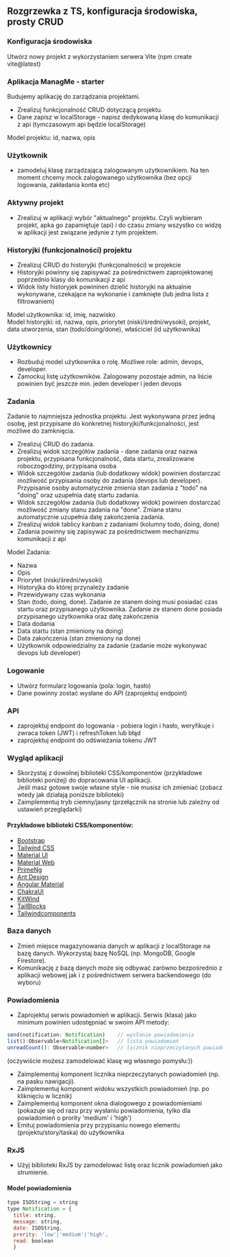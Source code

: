 ## Rozgrzewka z TS, konfiguracja środowiska, prosty CRUD

### Konfiguracja środowiska
Utwórz nowy projekt z wykorzystaniem serwera Vite (npm create vite@latest)

### Aplikacja ManagMe - starter
Budujemy aplikację do zarządzania projektami. 
- Zrealizuj funkcjonalność CRUD dotyczącą projektu. 
- Dane zapisz w localStorage - napisz dedykowaną klasę do komunikacji z api (tymczasowym api będzie localStorage)

Model projektu: id, nazwa, opis

### Użytkownik
- zamodeluj klasę zarządzającą zalogowanym użytkownikiem. Na ten moment chcemy mock zalogowanego użytkownika (bez opcji logowania, zakładania konta etc)
### Aktywny projekt
- Zrealizuj w aplikacji wybór "aktualnego" projektu. Czyli wybieram projekt, apka go zapamiętuje (api) i do czasu zmiany wszystko co widzę w aplikacji jest związane jedynie z tym projektem.
### Historyjki (funkcjonalności) projektu
- Zrealizuj CRUD do historyjki (funkcjonalności) w projekcie  
- Historyjki powinny się zapisywać za pośrednictwem zaprojektowanej poprzednio klasy do komunikacji z api
- Widok listy historyjek powininen dzielić historyjki na aktualnie wykonywane, czekające na wykonanie i zamknięte (lub jedna lista z filtrowaniem)

Model użytkownika: id, imię, nazwisko  
Model historyjki: id, nazwa, opis, priorytet (niski/średni/wysoki), projekt, data utworzenia, stan (todo/doing/done), właściciel (id użytkownika)

### Użytkownicy
- Rozbuduj model użytkownika o rolę. Możliwe role: admin, devops, developer.
- Zamockuj listę użytkowników. Zalogowany pozostaje admin, na liście powinien być jeszcze min. jeden developer i jeden devops  
### Zadania
Zadanie to najmniejsza jednostka projektu. Jest wykonywana przez jedną osobę, jest przypisane do konkretnej historyjki/funkcjonalności, jest możliwe do zamknięcia. 
- Zrealizuj CRUD do zadania. 
- Zrealizuj widok szczegółów zadania - dane zadania oraz nazwa projektu, przypisana funkcjonalność, data startu, zrealizowane roboczogodziny, przypisana osoba 
- Widok szczegółów zadania (lub dodatkowy widok) powinien dostarczać możliwość przypisania osoby do zadania (devops lub developer). Przypisanie osoby automatycznie zmienia stan zadania z "todo" na "doing" oraz uzupełnia datę startu zadania.
- Widok szczegółów zadania (lub dodatkowy widok) powinien dostarczać możliwość zmiany stanu zadania na "done". Zmiana stanu automatycznie uzupełnia datę zakończenia zadania.
- Zrealizuj widok tablicy kanban z zadaniami (kolumny todo, doing, done)
- Zadania powinny się zapisywać za pośrednictwem mechanizmu komunikacji z api


Model Zadania: 
- Nazwa
- Opis
- Priorytet (niski/średni/wysoki)
- Historyjka do której przynależy zadanie
- Przewidywany czas wykonania
- Stan (todo, doing, done). Zadanie ze stanem doing musi posiadać czas startu oraz przypisanego użytkownika. Zadanie ze stanem done posiada przypisanego użytkownika oraz datę zakończenia
- Data dodania
- Data startu (stan zmieniony na doing)
- Data zakończenia (stan zmieniony na done)
- Użytkownik odpowiedzialny za zadanie (zadanie może wykonywać devops lub developer)

### Logowanie
- Utwórz formularz logowania (pola: login, hasło)
- Dane powinny zostać wysłane do API (zaprojektuj endpoint)

### API
- zaprojektuj endpoint do logowania - pobiera login i hasło, weryfikuje i zwraca token (JWT) i refreshToken lub błąd
- zaprojektuj endpoint do odświeżania tokenu JWT

### Wygląd aplikacji
- Skorzystaj z dowolnej biblioteki CSS/komponentów (przykładowe biblioteki poniżej) do dopracowania UI aplikacji.  
Jeśli masz gotowe swoje własne style - nie musisz ich zmieniać (zobacz wtedy jak działają poniższe biblioteki)
- Zaimplementuj tryb ciemny/jasny (przełącznik na stronie lub zależny od ustawień przeglądarki)

#### Przykładowe biblioteki CSS/komponentów:
- [Bootstrap](https://getbootstrap.com/)
- [Tailwind CSS](https://tailwindcss.com/)
- [Material UI](https://mui.com)
- [Material Web](https://m3.material.io/develop/web)
- [PrimeNg](https://primeng.org/)
- [Ant Design](https://ant.design/)
- [Angular Material](https://material.angular.io/)
- [ChakraUI](https://v2.chakra-ui.com/)
- [KitWind](https://kitwind.io/products/)
- [TailBlocks](https://tailblocks.cc/)
- [Tailwindcomponents](https://tailwindcomponents.com/)

### Baza danych
- Zmień miejsce magazynowania danych w aplikacji z localStorage na bazę danych. Wykorzystaj bazę NoSQL (np. MongoDB, Google Firestore).
- Komunikację z bazą danych może się odbywać zarówno bezpośrednio z aplikacji webowej jak i z pośrednictwem serwera backendowego (do wyboru) 

### Powiadomienia
- Zaprojektuj serwis powiadomień w aplikacji. Serwis (klasa) jako minimum powinien udostępniać w swoim API metody:
```js 
send(notification: Notification)    // wysłanie powiadomienia
list():Observable<Notification[]>   // lista powiadomień
unreadCount(): Observable<number>   // licznik nieprzeczytanych powiadomień
```
(oczywiście możesz zamodelować klasę wg własnego pomysłu:))
- Zaimplementuj komponent licznika nieprzeczytanych powiadomień (np. na pasku nawigacji).
- Zaimplementuj komponent widoku wszystkich powiadomień (np. po kliknięciu w licznik)
- Zaimplementuj komponent okna dialogowego z powiadomieniami (pokazuje się od razu przy wysłaniu powiadomienia, tylko dla powiadomień o prority 'medium' i 'high')
- Emituj powiadomienia przy przypisaniu nowego elementu (projektu/story/taska) do użytkownika

### RxJS
- Użyj biblioteki RxJS by zamodelować listę oraz licznik powiadomień jako strumienie.

#### Model powiadomienia
```js
type ISOString = string
type Notification = {
  title: string,
  message: string,
  date: ISOString,
  prority: 'low'|'medium'|'high',
  read: boolean
  }
```
